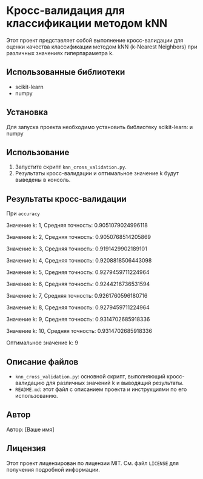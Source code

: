 # Кросс-валидация для классификации методом kNN

Этот проект представляет собой выполнение кросс-валидации для оценки качества классификации методом kNN (k-Nearest Neighbors) при различных значениях гиперпараметра k.

## Использованные библиотеки

- scikit-learn
- numpy

## Установка

Для запуска проекта необходимо установить библиотеку scikit-learn:
и numpy

## Использование

1. Запустите скрипт `knn_cross_validation.py`.
2. Результаты кросс-валидации и оптимальное значение k будут выведены в консоль.

## Результаты кросс-валидации
При `accuracy`

Значение k: 1, Средняя точность: 0.9051079024996118

Значение k: 2, Средняя точность: 0.9050768514205869

Значение k: 3, Средняя точность: 0.9191429902189101

Значение k: 4, Средняя точность: 0.9208818506443098

Значение k: 5, Средняя точность: 0.9279459711224964

Значение k: 6, Средняя точность: 0.9244216736531594

Значение k: 7, Средняя точность: 0.9261760596180716

Значение k: 8, Средняя точность: 0.9279459711224964

Значение k: 9, Средняя точность: 0.9314702685918336

Значение k: 10, Средняя точность: 0.9314702685918336

Оптимальное значение k: 9

## Описание файлов

- `knn_cross_validation.py`: основной скрипт, выполняющий кросс-валидацию для различных значений k и выводящий результаты.
- `README.md`: этот файл с описанием проекта и инструкциями по его использованию.

## Автор

Автор: [Ваше имя]

## Лицензия

Этот проект лицензирован по лицензии MIT. См. файл `LICENSE` для получения подробной информации.
